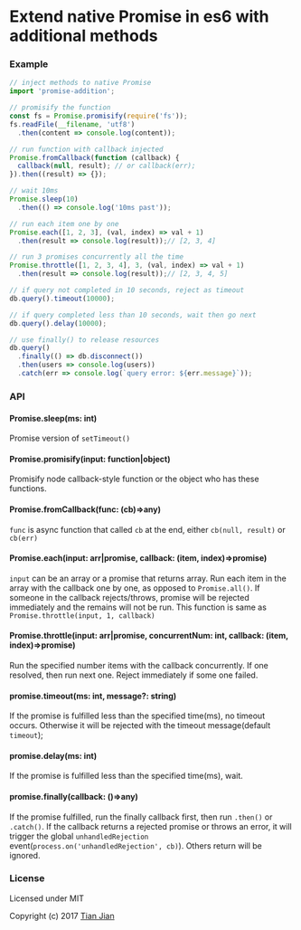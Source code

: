 Extend native Promise in es6 with additional methods
=================================

### Example
```js
// inject methods to native Promise
import 'promise-addition'; 

// promisify the function
const fs = Promise.promisify(require('fs'));
fs.readFile(__filename, 'utf8')
  .then(content => console.log(content));

// run function with callback injected
Promise.fromCallback(function (callback) {
  callback(null, result); // or callback(err);
}).then((result) => {});

// wait 10ms
Promise.sleep(10)
  .then(() => console.log('10ms past'));

// run each item one by one
Promise.each([1, 2, 3], (val, index) => val + 1)
  .then(result => console.log(result));// [2, 3, 4]

// run 3 promises concurrently all the time
Promise.throttle([1, 2, 3, 4], 3, (val, index) => val + 1)
  .then(result => console.log(result));// [2, 3, 4, 5]

// if query not completed in 10 seconds, reject as timeout
db.query().timeout(10000); 

// if query completed less than 10 seconds, wait then go next
db.query().delay(10000);

// use finally() to release resources
db.query()
  .finally(() => db.disconnect())
  .then(users => console.log(users))
  .catch(err => console.log(`query error: ${err.message}`));

```

### API
#### Promise.sleep(ms: int)
Promise version of `setTimeout()`

#### Promise.promisify(input: function|object)
Promisify node callback-style function or the object who has these functions. 

#### Promise.fromCallback(func: (cb)=>any)
`func` is async function that called `cb` at the end, either `cb(null, result)` or `cb(err)`

#### Promise.each(input: arr|promise, callback: (item, index)=>promise)
`input` can be an array or a promise that returns array. Run each item in the array with the callback one by one, as opposed to `Promise.all()`. If someone in the callback rejects/throws, promise will be rejected immediately and the remains will not be run.
This function is same as `Promise.throttle(input, 1, callback)`

#### Promise.throttle(input: arr|promise, concurrentNum: int, callback: (item, index)=>promise)
Run the specified number items with the callback concurrently. If one resolved, then run next one. Reject immediately if some one failed.

#### promise.timeout(ms: int, message?: string)
If the promise is fulfilled less than the specified time(ms), no timeout occurs. Otherwise it will be rejected with the timeout message(default `timeout`);

#### promise.delay(ms: int)
If the promise is fulfilled less than the specified time(ms), wait. 

#### promise.finally(callback: ()=>any)
If the promise fulfilled, run the finally callback first, then run `.then()` or `.catch()`. If the callback returns a rejected promise or throws an error, it will trigger the global `unhandledRejection` event(`process.on('unhandledRejection', cb)`). Others return will be ignored.


### License
Licensed under MIT

Copyright (c) 2017 [Tian Jian](https://github.com/tianjianchn)
